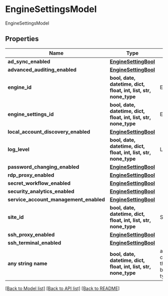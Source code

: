 # EngineSettingsModel

EngineSettingsModel

## Properties
Name | Type | Description | Notes
------------ | ------------- | ------------- | -------------
**ad_sync_enabled** | [**EngineSettingBool**](EngineSettingBool.md) |  | [optional] 
**advanced_auditing_enabled** | [**EngineSettingBool**](EngineSettingBool.md) |  | [optional] 
**engine_id** | **bool, date, datetime, dict, float, int, list, str, none_type** | EngineId | [optional] 
**engine_settings_id** | **bool, date, datetime, dict, float, int, list, str, none_type** | EngineSettingsId | [optional] 
**local_account_discovery_enabled** | [**EngineSettingBool**](EngineSettingBool.md) |  | [optional] 
**log_level** | **bool, date, datetime, dict, float, int, list, str, none_type** | LogLevel | [optional] 
**password_changing_enabled** | [**EngineSettingBool**](EngineSettingBool.md) |  | [optional] 
**rdp_proxy_enabled** | [**EngineSettingBool**](EngineSettingBool.md) |  | [optional] 
**secret_workflow_enabled** | [**EngineSettingBool**](EngineSettingBool.md) |  | [optional] 
**security_analytics_enabled** | [**EngineSettingBool**](EngineSettingBool.md) |  | [optional] 
**service_account_management_enabled** | [**EngineSettingBool**](EngineSettingBool.md) |  | [optional] 
**site_id** | **bool, date, datetime, dict, float, int, list, str, none_type** | SiteId | [optional] 
**ssh_proxy_enabled** | [**EngineSettingBool**](EngineSettingBool.md) |  | [optional] 
**ssh_terminal_enabled** | [**EngineSettingBool**](EngineSettingBool.md) |  | [optional] 
**any string name** | **bool, date, datetime, dict, float, int, list, str, none_type** | any string name can be used but the value must be the correct type | [optional]

[[Back to Model list]](../README.md#documentation-for-models) [[Back to API list]](../README.md#documentation-for-api-endpoints) [[Back to README]](../README.md)


